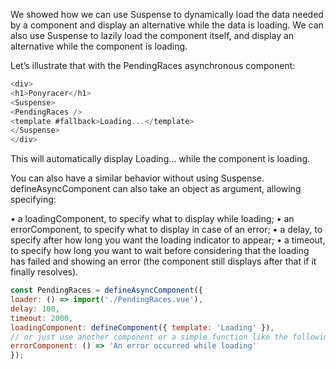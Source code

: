 We showed how we can use Suspense to dynamically load the data needed by a component and
display an alternative while the data is loading. We can also use Suspense to lazily load the
component itself, and display an alternative while the component is loading.

Let’s illustrate that with the PendingRaces asynchronous component:

```js
<div>
<h1>Ponyracer</h1>
<Suspense>
<PendingRaces />
<template #fallback>Loading...</template>
</Suspense>
</div>
```

This will automatically display Loading… while the component is loading.

You can also have a similar behavior without using Suspense. defineAsyncComponent can also take an
object as argument, allowing specifying:

• a loadingComponent, to specify what to display while loading;
• an errorComponent, to specify what to display in case of an error;
• a delay, to specify after how long you want the loading indicator to appear;
• a timeout, to specify how long you want to wait before considering that the loading has failed
and showing an error (the component still displays after that if it finally resolves).

```js
const PendingRaces = defineAsyncComponent({
loader: () => import('./PendingRaces.vue'),
delay: 100,
timeout: 2000,
loadingComponent: defineComponent({ template: 'Loading' }),
// or just use another component or a simple function like the following
errorComponent: () => 'An error occurred while loading'
});
```

